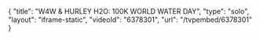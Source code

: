 {
    "title": "W4W & HURLEY H2O: 100K WORLD WATER DAY",
    "type": "solo",
    "layout": "iframe-static",
    "videoId": "6378301",
    "url": "\/tvpembed\/6378301"
}